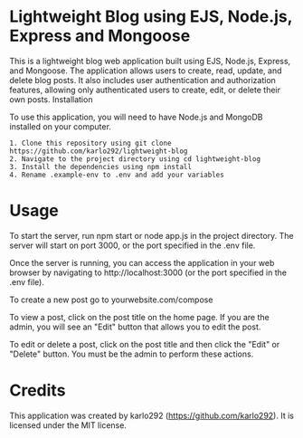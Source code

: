 <h1>Lightweight Blog using EJS, Node.js, Express and Mongoose</h1>

This is a lightweight blog web application built using EJS, Node.js, Express, and Mongoose. The application allows users to create, read, update, and delete blog posts. It also includes user authentication and authorization features, allowing only authenticated users to create, edit, or delete their own posts.
Installation

To use this application, you will need to have Node.js and MongoDB installed on your computer.

    1. Clone this repository using git clone https://github.com/karlo292/lightweight-blog
    2. Navigate to the project directory using cd lightweight-blog
    3. Install the dependencies using npm install
    4. Rename .example-env to .env and add your variables



<h1>Usage</h1>

To start the server, run npm start or node app.js in the project directory. The server will start on port 3000, or the port specified in the .env file.

Once the server is running, you can access the application in your web browser by navigating to http://localhost:3000 (or the port specified in the .env file).

To create a new post go to yourwebsite.com/compose

To view a post, click on the post title on the home page. If you are the admin, you will see an "Edit" button that allows you to edit the post.

To edit or delete a post, click on the post title and then click the "Edit" or "Delete" button. You must be the admin to perform these actions.

<h1>Credits</h1>

This application was created by karlo292 (https://github.com/karlo292). It is licensed under the MIT license.
